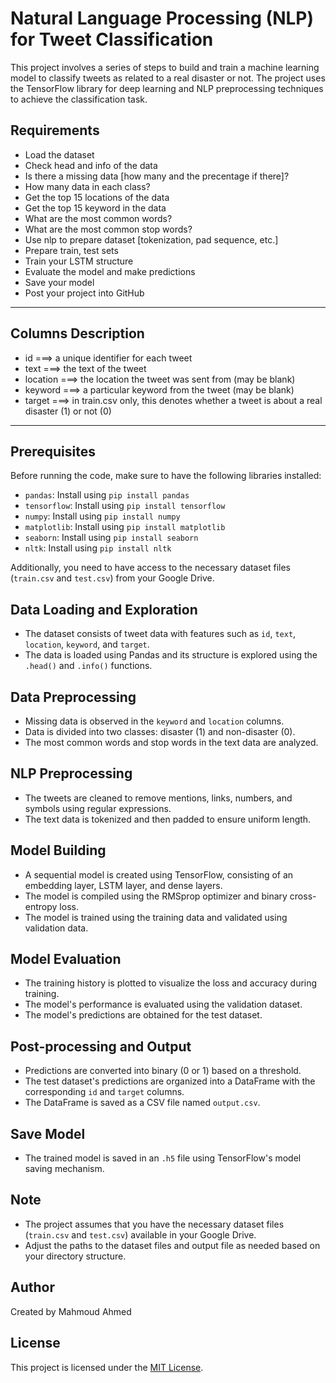 # Natural Language Processing (NLP) for Tweet Classification

This project involves a series of steps to build and train a machine learning model to classify tweets as related to a real disaster or not. The project uses the TensorFlow library for deep learning and NLP preprocessing techniques to achieve the classification task.



<h2> Requirements</h2>

- Load the dataset
- Check head and info of the data
- Is there a missing data [how many and the precentage if there]?
- How many data in each class?
- Get the top 15 locations of the data
- Get the top 15 keyword in the data
- What are the most common words?
- What are the most common stop words?
- Use nlp to prepare dataset [tokenization, pad sequence, etc.]
- Prepare train, test sets
- Train your LSTM structure
- Evaluate the model and make predictions
- Save your model
- Post your project into GitHub
<hr>
<h2> Columns Description</h2>

- id ===> a unique identifier for each tweet
- text ===> the text of the tweet
- location ===> the location the tweet was sent from (may be blank)
- keyword ===> a particular keyword from the tweet (may be blank)
- target ===> in train.csv only, this denotes whether a tweet is about a real disaster (1) or not (0)

<hr>

## Prerequisites

Before running the code, make sure to have the following libraries installed:

- `pandas`: Install using `pip install pandas`
- `tensorflow`: Install using `pip install tensorflow`
- `numpy`: Install using `pip install numpy`
- `matplotlib`: Install using `pip install matplotlib`
- `seaborn`: Install using `pip install seaborn`
- `nltk`: Install using `pip install nltk`

Additionally, you need to have access to the necessary dataset files (`train.csv` and `test.csv`) from your Google Drive.

## Data Loading and Exploration

- The dataset consists of tweet data with features such as `id`, `text`, `location`, `keyword`, and `target`.
- The data is loaded using Pandas and its structure is explored using the `.head()` and `.info()` functions.

## Data Preprocessing

- Missing data is observed in the `keyword` and `location` columns.
- Data is divided into two classes: disaster (1) and non-disaster (0).
- The most common words and stop words in the text data are analyzed.

## NLP Preprocessing

- The tweets are cleaned to remove mentions, links, numbers, and symbols using regular expressions.
- The text data is tokenized and then padded to ensure uniform length.

## Model Building

- A sequential model is created using TensorFlow, consisting of an embedding layer, LSTM layer, and dense layers.
- The model is compiled using the RMSprop optimizer and binary cross-entropy loss.
- The model is trained using the training data and validated using validation data.

## Model Evaluation

- The training history is plotted to visualize the loss and accuracy during training.
- The model's performance is evaluated using the validation dataset.
- The model's predictions are obtained for the test dataset.

## Post-processing and Output

- Predictions are converted into binary (0 or 1) based on a threshold.
- The test dataset's predictions are organized into a DataFrame with the corresponding `id` and `target` columns.
- The DataFrame is saved as a CSV file named `output.csv`.

## Save Model

- The trained model is saved in an `.h5` file using TensorFlow's model saving mechanism.

## Note

- The project assumes that you have the necessary dataset files (`train.csv` and `test.csv`) available in your Google Drive.
- Adjust the paths to the dataset files and output file as needed based on your directory structure.

## Author

Created by Mahmoud Ahmed

## License

This project is licensed under the [MIT License](LICENSE).














